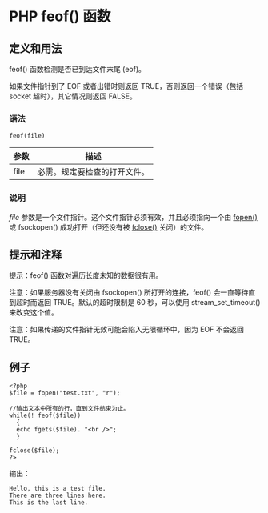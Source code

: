 # PHP feof() 函数



## 定义和用法

feof() 函数检测是否已到达文件末尾 (eof)。

如果文件指针到了 EOF 或者出错时则返回 TRUE，否则返回一个错误（包括 socket 超时），其它情况则返回 FALSE。

### 语法

```
feof(file)
```

| 参数 | 描述 |
| --- | --- |
| file | 必需。规定要检查的打开文件。 |

### 说明

_file_ 参数是一个文件指针。这个文件指针必须有效，并且必须指向一个由 [fopen()](/php/func_filesystem_fopen.asp "PHP fopen() 函数") 或 fsockopen() 成功打开（但还没有被 [fclose()](/php/func_filesystem_fclose.asp "PHP fclose() 函数") 关闭）的文件。

## 提示和注释

提示：feof() 函数对遍历长度未知的数据很有用。

注意：如果服务器没有关闭由 fsockopen() 所打开的连接，feof() 会一直等待直到超时而返回 TRUE。默认的超时限制是 60 秒，可以使用 stream_set_timeout() 来改变这个值。

注意：如果传递的文件指针无效可能会陷入无限循环中，因为 EOF 不会返回 TRUE。

## 例子

```
<?php
$file = fopen("test.txt", "r");

//输出文本中所有的行，直到文件结束为止。
while(! feof($file))
  {
  echo fgets($file). "<br />";
  }

fclose($file);
?> 
```

输出：

```
Hello, this is a test file. 
There are three lines here. 
This is the last line.
```



